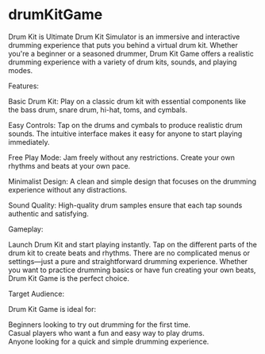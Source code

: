 # drumKitGame
Drum Kit is Ultimate Drum Kit Simulator is an immersive and interactive drumming experience that puts you behind a virtual drum kit. Whether you're a beginner or a seasoned drummer, Drum Kit Game offers a realistic drumming experience with a variety of drum kits, sounds, and playing modes.<br>

Features:<br>

Basic Drum Kit: Play on a classic drum kit with essential components like the bass drum, snare drum, hi-hat, toms, and cymbals.<br>

Easy Controls: Tap on the drums and cymbals to produce realistic drum sounds. The intuitive interface makes it easy for anyone to start playing immediately.<br>

Free Play Mode: Jam freely without any restrictions. Create your own rhythms and beats at your own pace.<br>

Minimalist Design: A clean and simple design that focuses on the drumming experience without any distractions.<br>

Sound Quality: High-quality drum samples ensure that each tap sounds authentic and satisfying.<br>

Gameplay:<br>

Launch Drum Kit and start playing instantly. Tap on the different parts of the drum kit to create beats and rhythms. There are no complicated menus or settings—just a pure and straightforward drumming experience. Whether you want to practice drumming basics or have fun creating your own beats,  Drum Kit Game is the perfect choice.<br>

Target Audience:<br>

Drum Kit Game is ideal for:
<br>

Beginners looking to try out drumming for the first time.<br>
Casual players who want a fun and easy way to play drums.<br>
Anyone looking for a quick and simple drumming experience.<br>
